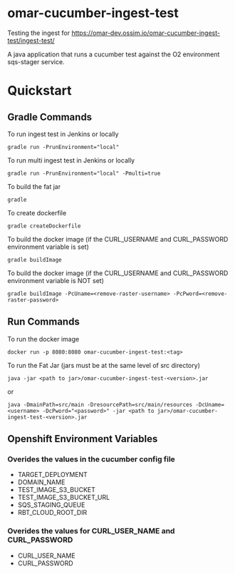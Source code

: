 # omar-cucumber-ingest-test
Testing the ingest for https://omar-dev.ossim.io/omar-cucumber-ingest-test/ingest-test/

A java application that runs a cucumber test against the O2 environment sqs-stager service.

# Quickstart

## Gradle Commands

To run ingest test in Jenkins or locally
 ```
gradle run -PrunEnvironment="local"
 ```

To run multi ingest test in Jenkins or locally
 ```
gradle run -PrunEnvironment="local" -Pmulti=true
 ```

To build the fat jar
 ```
gradle
 ```

To create dockerfile
 ```
gradle createDockerfile
 ```

 To build the docker image (if the CURL_USERNAME and CURL_PASSWORD environment variable is set)
 ```
gradle buildImage
 ```

To build the docker image (if the CURL_USERNAME and CURL_PASSWORD environment variable is NOT set)
 ```
gradle buildImage -PcUname=<remove-raster-username> -PcPword=<remove-raster-password>
 ```

## Run Commands

To run the docker image
```
docker run -p 8080:8080 omar-cucumber-ingest-test:<tag>
```
To run the Fat Jar (jars must be at the same level of src directory)
```
java -jar <path to jar>/omar-cucumber-ingest-test-<version>.jar
```
or
```
java -DmainPath=src/main -DresourcePath=src/main/resources -DcUname=<username> -DcPword="<password>" -jar <path to jar>/omar-cucumber-ingest-test-<version>.jar
```

## Openshift Environment Variables
### Overides the values in the cucumber config file
- TARGET_DEPLOYMENT
- DOMAIN_NAME
- TEST_IMAGE_S3_BUCKET
- TEST_IMAGE_S3_BUCKET_URL
- SQS_STAGING_QUEUE
- RBT_CLOUD_ROOT_DIR

### Overides the values for CURL_USER_NAME and CURL_PASSWORD
- CURL_USER_NAME
- CURL_PASSWORD
